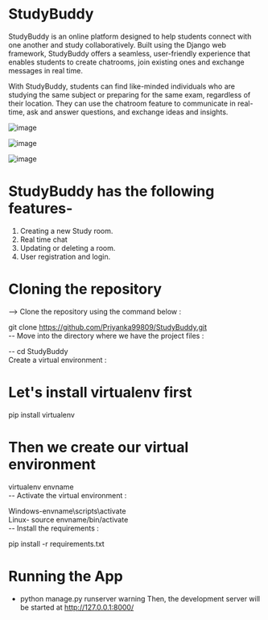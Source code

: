 # StudyBuddy
StudyBuddy is an online platform designed to help students connect with one another and study collaboratively. Built using the Django web framework, StudyBuddy offers a seamless, user-friendly experience that enables students to create chatrooms, join existing ones and exchange messages in real time.

With StudyBuddy, students can find like-minded individuals who are studying the same subject or preparing for the same exam, regardless of their location. They can use the chatroom feature to communicate in real-time, ask and answer questions, and exchange ideas and insights.

![image](https://user-images.githubusercontent.com/110349711/224501872-b737c8d8-04da-4058-9d2a-baab1f2d2a8c.png)

![image](https://user-images.githubusercontent.com/110349711/224496030-c73f2012-301f-4c84-bda3-d50fcd406fc9.png)

![image](https://user-images.githubusercontent.com/110349711/224496056-2bea264a-e5fa-4505-9753-88090b29c1f3.png)

# StudyBuddy has the following features-
1. Creating a new Study room.
2. Real time chat
3. Updating or deleting a room.
4. User registration and login.

# Cloning the repository
--> Clone the repository using the command below :

git clone https://github.com/Priyanka99809/StudyBuddy.git    
-- Move into the directory where we have the project files :   

-- cd StudyBuddy     
Create a virtual environment :  

# Let's install virtualenv first
pip install virtualenv    

# Then we create our virtual environment
virtualenv envname    
-- Activate the virtual environment :     

Windows-envname\scripts\activate    
Linux- source envname/bin/activate    
-- Install the requirements :    

pip install -r requirements.txt

# Running the App
- python manage.py runserver
warning Then, the development server will be started at http://127.0.0.1:8000/
